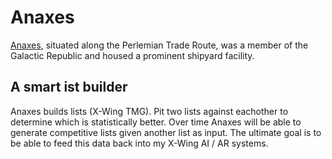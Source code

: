 # Anaxes
[Anaxes](http://starwars.wikia.com/wiki/Anaxes), situated along the Perlemian Trade Route, was a member of the Galactic Republic and housed a prominent shipyard facility.


## A smart ist builder
Anaxes builds lists (X-Wing TMG). Pit two lists against eachother to determine which is statistically better. Over time Anaxes will be able to generate competitive lists given another list as input. The ultimate goal is to be able to feed this data back into my X-Wing AI / AR systems.

